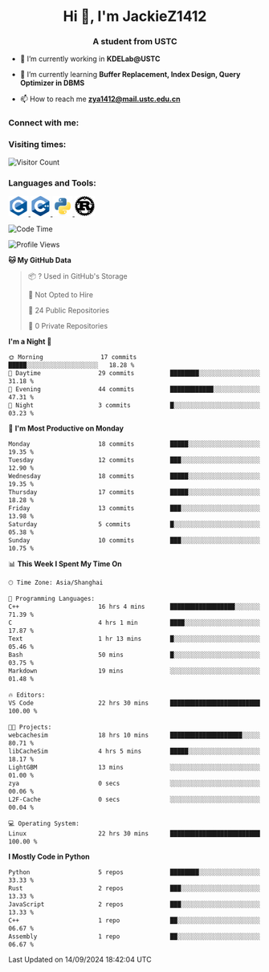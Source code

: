 <h1 align="center">Hi 👋, I'm JackieZ1412</h1>
<h3 align="center">A student from USTC</h3>

- 🔭 I’m currently working in **KDELab@USTC**

- 🌱 I’m currently learning **Buffer Replacement, Index Design, Query Optimizer in DBMS**

- 📫 How to reach me **zya1412@mail.ustc.edu.cn**

<h3 align="left">Connect with me:</h3>
<p align="left">
</p>

<h3 align="left">Visiting times:</h3>
<p align="left">
</p>

![Visitor Count](https://profile-counter.glitch.me/Christmas/count.svg)

<h3 align="left">Languages and Tools:</h3>
<p align="left"> <a href="https://www.cprogramming.com/" target="_blank" rel="noreferrer"> <img src="https://raw.githubusercontent.com/devicons/devicon/master/icons/c/c-original.svg" alt="c" width="40" height="40"/> </a> <a href="https://www.w3schools.com/cpp/" target="_blank" rel="noreferrer"> <img src="https://raw.githubusercontent.com/devicons/devicon/master/icons/cplusplus/cplusplus-original.svg" alt="cplusplus" width="40" height="40"/> </a> <a href="https://www.python.org" target="_blank" rel="noreferrer"> <img src="https://raw.githubusercontent.com/devicons/devicon/master/icons/python/python-original.svg" alt="python" width="40" height="40"/> </a> <a href="https://www.rust-lang.org" target="_blank" rel="noreferrer"> <img src="https://raw.githubusercontent.com/devicons/devicon/master/icons/rust/rust-plain.svg" alt="rust" width="40" height="40"/> </a> </p>



<!--START_SECTION:waka-->
![Code Time](http://img.shields.io/badge/Code%20Time-885%20hrs%2037%20mins-blue)

![Profile Views](http://img.shields.io/badge/Profile%20Views-0-blue)

**🐱 My GitHub Data** 

> 📦 ? Used in GitHub's Storage 
 > 
> 🚫 Not Opted to Hire
 > 
> 📜 24 Public Repositories 
 > 
> 🔑 0 Private Repositories 
 > 
**I'm a Night 🦉** 

```text
🌞 Morning                17 commits          █████░░░░░░░░░░░░░░░░░░░░   18.28 % 
🌆 Daytime                29 commits          ████████░░░░░░░░░░░░░░░░░   31.18 % 
🌃 Evening                44 commits          ████████████░░░░░░░░░░░░░   47.31 % 
🌙 Night                  3 commits           █░░░░░░░░░░░░░░░░░░░░░░░░   03.23 % 
```
📅 **I'm Most Productive on Monday** 

```text
Monday                   18 commits          █████░░░░░░░░░░░░░░░░░░░░   19.35 % 
Tuesday                  12 commits          ███░░░░░░░░░░░░░░░░░░░░░░   12.90 % 
Wednesday                18 commits          █████░░░░░░░░░░░░░░░░░░░░   19.35 % 
Thursday                 17 commits          █████░░░░░░░░░░░░░░░░░░░░   18.28 % 
Friday                   13 commits          ███░░░░░░░░░░░░░░░░░░░░░░   13.98 % 
Saturday                 5 commits           █░░░░░░░░░░░░░░░░░░░░░░░░   05.38 % 
Sunday                   10 commits          ███░░░░░░░░░░░░░░░░░░░░░░   10.75 % 
```


📊 **This Week I Spent My Time On** 

```text
🕑︎ Time Zone: Asia/Shanghai

💬 Programming Languages: 
C++                      16 hrs 4 mins       ██████████████████░░░░░░░   71.39 % 
C                        4 hrs 1 min         ████░░░░░░░░░░░░░░░░░░░░░   17.87 % 
Text                     1 hr 13 mins        █░░░░░░░░░░░░░░░░░░░░░░░░   05.46 % 
Bash                     50 mins             █░░░░░░░░░░░░░░░░░░░░░░░░   03.75 % 
Markdown                 19 mins             ░░░░░░░░░░░░░░░░░░░░░░░░░   01.48 % 

🔥 Editors: 
VS Code                  22 hrs 30 mins      █████████████████████████   100.00 % 

🐱‍💻 Projects: 
webcachesim              18 hrs 10 mins      ████████████████████░░░░░   80.71 % 
libCacheSim              4 hrs 5 mins        █████░░░░░░░░░░░░░░░░░░░░   18.17 % 
LightGBM                 13 mins             ░░░░░░░░░░░░░░░░░░░░░░░░░   01.00 % 
zya                      0 secs              ░░░░░░░░░░░░░░░░░░░░░░░░░   00.06 % 
L2F-Cache                0 secs              ░░░░░░░░░░░░░░░░░░░░░░░░░   00.04 % 

💻 Operating System: 
Linux                    22 hrs 30 mins      █████████████████████████   100.00 % 
```

**I Mostly Code in Python** 

```text
Python                   5 repos             ████████░░░░░░░░░░░░░░░░░   33.33 % 
Rust                     2 repos             ███░░░░░░░░░░░░░░░░░░░░░░   13.33 % 
JavaScript               2 repos             ███░░░░░░░░░░░░░░░░░░░░░░   13.33 % 
C++                      1 repo              ██░░░░░░░░░░░░░░░░░░░░░░░   06.67 % 
Assembly                 1 repo              ██░░░░░░░░░░░░░░░░░░░░░░░   06.67 % 
```




 Last Updated on 14/09/2024 18:42:04 UTC
<!--END_SECTION:waka-->
